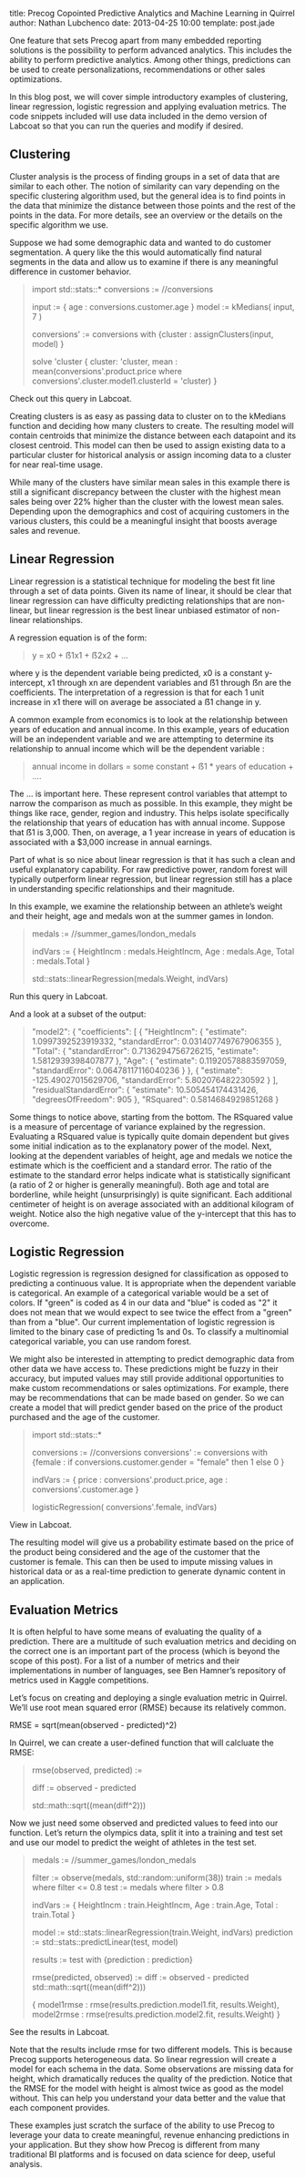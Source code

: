 title: Precog Copointed Predictive Analytics and Machine Learning in Quirrel
author: Nathan Lubchenco
date: 2013-04-25 10:00
template: post.jade

One feature that sets Precog apart from many embedded reporting solutions is the possibility to perform advanced analytics.  This includes the ability to perform predictive analytics.  Among other things, predictions can be used to create personalizations, recommendations or other sales optimizations.

In this blog post, we will cover simple introductory examples of clustering, linear regression, logistic regression and applying evaluation metrics.  The code snippets included will use data included in the demo version of Labcoat so that you can run the queries and modify if desired.

Clustering
----------
Cluster analysis is the process of finding groups in a set of data that are similar to each other.  The notion of similarity can vary depending on the specific clustering algorithm used, but the general idea is to find points in the data that minimize the distance between those points and the rest of the points in the data.  For more details, see an overview or the details on the specific algorithm we use.

Suppose we had some demographic data and wanted to do customer segmentation.  A query like the this would automatically find natural segments in the data and allow us to examine if there is any meaningful difference in customer behavior.

>import std::stats::*
>conversions := //conversions
>
>input := { age : conversions.customer.age }
>model := kMedians( input, 7 )
>
>conversions' := conversions with {cluster : assignClusters(input, model) }
>
>solve 'cluster
>  {
>  cluster: 'cluster,
>  mean : mean(conversions'.product.price where conversions'.cluster.model1.clusterId = 'cluster)
>  }  

Check out this query in Labcoat.

Creating clusters is as easy as passing data to cluster on to the kMedians function and deciding how many clusters to create.  The resulting model will contain centroids that minimize the distance between each datapoint and its closest centroid. This model can then be used to assign existing data to a particular cluster for historical analysis or assign incoming data to a cluster for near real-time usage.

While many of the clusters have similar mean sales in this example there is still a significant discrepancy between the cluster with the highest mean sales being over 22% higher than the cluster with the lowest mean sales. Depending upon the demographics and cost of acquiring customers in the various clusters, this could be a meaningful insight that boosts average sales and revenue.

Linear Regression
-----------------

Linear regression is a statistical technique for modeling the best fit line through a set of data points.  Given its name of linear, it should be clear that linear regression can have difficulty predicting relationships that are non-linear, but linear regression is the best linear unbiased estimator of non-linear relationships.

A regression equation is of the form:

> y = x0 + ẞ1x1 + ẞ2x2 + ...

where y is the dependent variable being predicted, x0 is a constant y-intercept, x1 through xn are dependent variables and ẞ1 through ẞn are the coefficients.  The interpretation of a regression is that for each 1 unit increase in x1 there will on average be associated a ẞ1 change in y.  

A common example from economics is to look at the relationship between years of education and annual income.  In this example, years of education will be an independent variable and we are attempting to determine its relationship to annual income which will be the dependent variable :

> annual income in dollars = some constant + ẞ1 * years of education + ....

The ... is important here.  These represent control variables that attempt to narrow the comparison as much as possible.  In this example, they might be things like race, gender, region and industry.  This helps isolate specifically the relationship that years of education has with annual income. Suppose that ẞ1 is 3,000.  Then, on average, a 1 year increase in years of education is associated with a $3,000 increase in annual earnings.

Part of what is so nice about linear regression is that it has such a clean and useful explanatory capability.  For raw predictive power, random forest will typically outperform linear regression, but linear regression still has a place in understanding specific relationships and their magnitude.  

In this example, we examine the relationship between an athlete’s weight and their height, age and medals won at the summer games in london.

>medals := //summer_games/london_medals
>
>indVars :=
>{
>HeightIncm : medals.HeightIncm,
>Age : medals.Age,
>Total : medals.Total
>}
>
>std::stats::linearRegression(medals.Weight, indVars)

Run this query in Labcoat.

And a look at a subset of the output:

>"model2": {
>     "coefficients": [
>       {
>         "HeightIncm": {
>           "estimate": 1.0997392523919332,
>           "standardError": 0.031407749767906355
>         },
>         "Total": {
>           "standardError": 0.7136294756726215,
>           "estimate": 1.5812939398407877
>         },
>         "Age": {
>           "estimate": 0.11920578883597059,
>           "standardError": 0.06478117116040236
>         }
>       },
>       {
>         "estimate": -125.49027015629706,
>         "standardError": 5.802076482230592
>       }
>     ],
>     "residualStandardError": {
>       "estimate": 10.505454174431426,
>       "degreesOfFreedom": 905
>     },
>     "RSquared": 0.5814684929851268
>   }

Some things to notice above, starting from the bottom.  The RSquared value is a measure of percentage of variance explained by the regression.  Evaluating a RSquared value is typically quite domain dependent but gives some initial indication as to the explanatory power of the model.  Next, looking at the dependent variables of height, age and medals we notice the estimate which is the coefficient and a standard error.  The ratio of the estimate to the standard error helps indicate what is statistically significant (a ratio of 2 or higher is generally meaningful). Both age and total are borderline, while height (unsurprisingly) is quite significant.  Each additional centimeter of height is on average associated with an additional kilogram of weight.  Notice also the high negative value of the y-intercept that this has to overcome.

Logistic Regression
-------------------

Logistic regression is regression designed for classification as opposed to predicting a continuous value.  It is appropriate when the dependent variable is categorical. An example of a  categorical variable would be a set of colors.  If "green" is coded as 4 in our data and "blue" is coded as "2" it does not mean that we would expect to see twice the effect from a "green" than from a "blue".  Our current implementation of logistic regression is limited to the binary case of predicting 1s and 0s.  To classify a multinomial categorical variable, you can use random forest.

We might also be interested in attempting to predict demographic data from other data we have access to.  These predictions might be fuzzy in their accuracy, but imputed values may still provide additional opportunities to make custom recommendations or sales optimizations.  For example, there may be recommendations that can be made based on gender.  So we can create a model that will predict gender based on the price of the product purchased and the age of the customer.

>import std::stats::*
>
>conversions := //conversions
>conversions' := conversions with {female : if conversions.customer.gender = "female" then 1 else 0 }
>
>indVars :=
> {
> price : conversions'.product.price,
> age : conversions'.customer.age
> }
>
>logisticRegression( conversions'.female, indVars)

View in Labcoat.

The resulting model will give us a probability  estimate based on the price of the product being considered and the age of the customer that the customer is female. This can then be used to impute missing values in historical data or as a real-time prediction to generate dynamic content in an application.  

Evaluation Metrics
-----------------

It is often helpful to have some means of evaluating the quality of a prediction.  There are a multitude of such evaluation metrics and deciding on the correct one is an important part of the process (which is beyond the scope of this post).  For a list of a number of metrics and their implementations in number of languages, see Ben Hamner’s repository of metrics used in Kaggle competitions.

Let’s focus on creating and deploying a single evaluation metric in Quirrel.  We’ll use root mean squared error (RMSE) because its relatively common.

RMSE = sqrt(mean(observed - predicted)^2)

In Quirrel, we can create a user-defined function that will calcluate the RMSE:

>rmse(observed, predicted) :=
>
> diff := observed - predicted
>
> std::math::sqrt((mean(diff^2)))

Now we just need some observed and predicted values to feed into our function. Let’s return the olympics data, split it into a training and test set and use our model to predict the weight of athletes in the test set.

>medals := //summer_games/london_medals
>
>filter := observe(medals, std::random::uniform(38))
>train := medals where filter <= 0.8
>test := medals where filter > 0.8
>
>indVars :=
>{
>HeightIncm : train.HeightIncm,
>Age : train.Age,
>Total : train.Total
>}
>
>model := std::stats::linearRegression(train.Weight, indVars)
>prediction := std::stats::predictLinear(test, model)
>
>results := test with {prediction : prediction}
>
>rmse(predicted, observed) :=
> diff := observed - predicted
> std::math::sqrt((mean(diff^2)))
>
>{
>model1rmse : rmse(results.prediction.model1.fit, results.Weight),
>model2rmse : rmse(results.prediction.model2.fit, results.Weight)
>}

See the results in Labcoat.

Note that the results include rmse for two different models.  This is because Precog supports heterogeneous data.  So linear regression will create a model for each schema in the data.  Some observations are missing data for height, which dramatically reduces the quality of the prediction.  Notice that the RMSE for the model with height is almost twice as good as the model without.  This can help you understand your data better and the value that each component provides.

These examples just scratch the surface of the ability to use Precog to leverage your data to create meaningful, revenue enhancing predictions in your application.  But they show how Precog is different from many traditional BI platforms and is focused on data science for deep, useful analysis.  